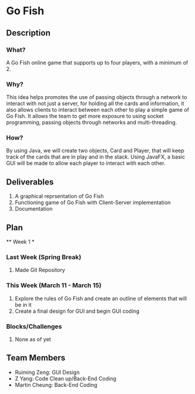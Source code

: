 # Go Fish
## Description
### What?
A Go Fish online game that supports up to four players, with a minimum of 2. 
### Why?
This idea helps promotes the use of passing objects through a network to interact with not just a server, for holding all the cards and information, it also allows clients to interact between each other to play a simple game of Go Fish. It allows the team to get more exposure to using socket programming, passing objects through networks and multi-threading.
### How?
By using Java, we will create two objects, Card and Player, that will keep track of the cards that are in play and in the stack. Using JavaFX, a basic GUI will be made to allow each player to interact with each other.
## Deliverables
1. A graphical reprsentation of Go Fish
2. Functioning game of Go Fish with Client-Server implementation
3. Documentation 
## Plan
** Week 1 *
### Last Week (Spring Break)
1. Made Git Repository

### This Week (March 11 - March 15)
1. Explore the rules of Go Fish and create an outline of elements that will be in it
2. Create a final design for GUI and begin GUI coding

### Blocks/Challenges
1. None as of yet

## Team Members
- Ruiming Zeng: GUI Design
- Z Yang: Code Clean up/Back-End Coding
- Martin Cheung: Back-End Coding
